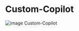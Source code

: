 # Custom-Copilot
![image](https://github.com/github/docs/actions/workflows/main.yml/badge.svg?branch=feature-1)
Custom-Copilot
